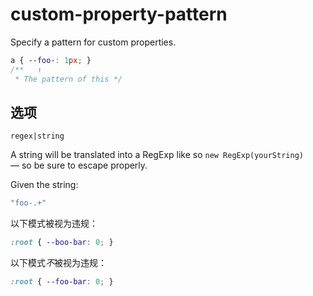 # custom-property-pattern

Specify a pattern for custom properties.

```css
a { --foo-: 1px; }
/**   ↑
 * The pattern of this */
```

## 选项

`regex|string`

A string will be translated into a RegExp like so `new RegExp(yourString)` — so be sure to escape properly.

Given the string:

```js
"foo-.+"
```

以下模式被视为违规：

```css
:root { --boo-bar: 0; }
```

以下模式*不*被视为违规：

```css
:root { --foo-bar: 0; }
```
